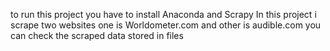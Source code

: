 to run this project you have to install Anaconda and Scrapy 
In this project i scrape two websites one is Worldometer.com and other is audible.com
you can check the scraped data stored in files
